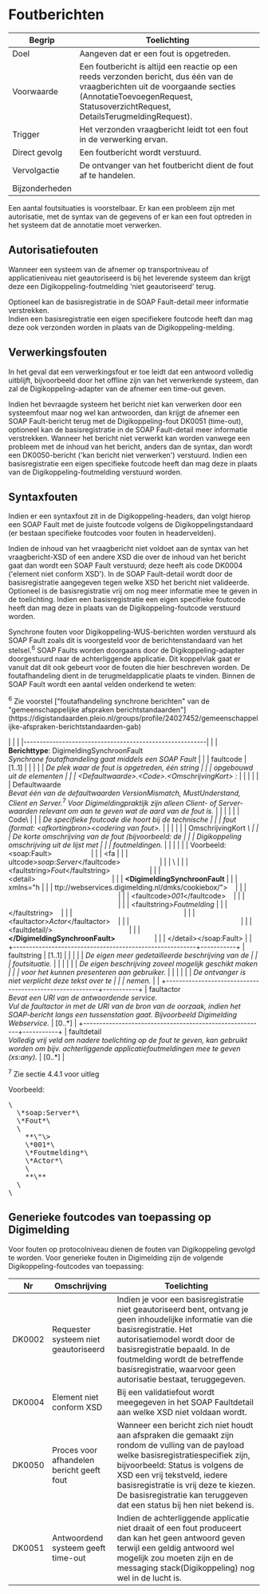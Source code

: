 
# Foutberichten

| Begrip            | Toelichting                                             |
|-------------------|---------------------------------------------------------|
|  Doel             | Aangeven dat er een fout is opgetreden.                 |
|  Voorwaarde       | Een foutbericht is altijd een reactie op een reeds verzonden bericht, dus één van de vraagberichten uit de voorgaande secties (AnnotatieToevoegenRequest, StatusoverzichtRequest, DetailsTerugmeldingRequest). |
|  Trigger          | Het verzonden vraagbericht leidt tot een fout in de verwerking ervan. |
|  Direct gevolg    | Een foutbericht wordt verstuurd. |
|  Vervolgactie     | De ontvanger van het foutbericht dient de fout af te handelen. |
|  Bijzonderheden   |                                  |

Een aantal foutsituaties is voorstelbaar. Er kan een probleem zijn met
autorisatie, met de syntax van de gegevens of er kan een fout optreden
in het systeem dat de annotatie moet verwerken.

## Autorisatiefouten

Wanneer een systeem van de afnemer op transportniveau of
applicatieniveau niet geautoriseerd is bij het leverende systeem dan
krijgt deze een Digikoppeling-foutmelding 'niet geautoriseerd' terug.

Optioneel kan de basisregistratie in de SOAP Fault-detail meer
informatie verstrekken.\
Indien een basisregistratie een eigen specifiekere foutcode heeft dan
mag deze ook verzonden worden in plaats van de Digikoppeling-melding.

## Verwerkingsfouten

In het geval dat een verwerkingsfout er toe leidt dat een antwoord
volledig uitblijft, bijvoorbeeld door het offline zijn van het
verwerkende systeem, dan zal de Digikoppeling-adapter van de afnemer een
time-out geven.

Indien het bevraagde systeem het bericht niet kan verwerken door een
systeemfout maar nog wel kan antwoorden, dan krijgt de afnemer een SOAP
Fault-bericht terug met de Digikoppeling-fout DK0051 (time-out),
optioneel kan de basisregistratie in de SOAP Fault-detail meer
informatie verstrekken. Wanneer het bericht niet verwerkt kan worden
vanwege een probleem met de inhoud van het bericht, anders dan de
syntax, dan wordt een DK0050-bericht ('kan bericht niet verwerken')
verstuurd. Indien een basisregistratie een eigen specifieke foutcode
heeft dan mag deze in plaats van de Digikoppeling-foutmelding verstuurd
worden.

## Syntaxfouten

Indien er een syntaxfout zit in de Digikoppeling-headers, dan volgt
hierop een SOAP Fault met de juiste foutcode volgens de
Digikoppelingstandaard (er bestaan specifieke foutcodes voor fouten in
headervelden).

Indien de inhoud van het vraagbericht niet voldoet aan de syntax van het
vraagbericht-XSD of een andere XSD die over de inhoud van het bericht
gaat dan wordt een SOAP Fault verstuurd; deze heeft als code DK0004
('element niet conform XSD'). In de SOAP Fault-detail wordt door de
basisregistratie aangegeven tegen welke XSD het bericht niet valideerde.
Optioneel is de basisregistratie vrij om nog meer informatie mee te
geven in de toelichting. Indien een basisregistratie een eigen
specifieke foutcode heeft dan mag deze in plaats van de
Digikoppeling-foutcode verstuurd worden.

Synchrone fouten voor Digikoppeling-WUS-berichten worden verstuurd als
SOAP Fault zoals dit is voorgesteld voor de berichtenstandaard van het
stelsel.<sup>6</sup> SOAP Faults worden doorgaans door de Digikoppeling-adapter
doorgestuurd naar de achterliggende applicatie. Dit koppelvlak gaat er
vanuit dat dit ook gebeurt voor de fouten die hier beschreven worden. De
foutafhandeling dient in de terugmeldapplicatie plaats te vinden. Binnen
de SOAP Fault wordt een aantal velden onderkend te weten:

<p class="note">
<sup>6</sup> Zie voorstel ["foutafhandeling synchrone berichten" van de "gemeenschappelijke afspraken berichtstandaarden"](https://digistandaarden.pleio.nl/groups/profile/24027452/gemeenschappelijke-afspraken-berichtstandaarden-gab)
</p>

|  |  |
|---------------------------------------------------------|           |
| **Berichttype**: DigimeldingSynchroonFault<br>*Synchrone foutafhandeling gaat middels een SOAP Fault* |           |
| faultcode                                               | \[1..1\]  |
|                                                         |           |
| *De plek waar de fout is opgetreden, één string         |           |
| opgebouwd uit de elementen                              |           |
| \<Defaultwaarde\>.\<Code\>.\<OmschrijvingKort\> :*      |           |
|                                                         |           |
| Defaultwaarde<br>*Bevat één van de defaultwaarden VersionMismatch, MustUnderstand, Client en Server.*<sup>7</sup> *Voor Digimeldingpraktijk zijn alleen Client- of Server-waarden relevant om aan te geven wat de aard van de fout is.* |           |
|                                                         |           |
| Code\                                                   |           |
| *De specifieke foutcode die hoort bij de technische     |           |
| fout (format: \<afkortingbron\>\<codering van fout\>.*  |           |
|                                                         |           |
| OmschrijvingKort *\                                     |           |
| De korte omschrijving van de fout (bijvoorbeeld: de     |           |
| Digikoppeling omschrijving uit de lijst met             |           |
| foutmeldingen.*                                         |           |
|                                                         |           |
| Voorbeeld:\<soap:Fault\>                                |           |
| \<fa                                                    |           |
| ultcode\>*soap:Server*\</faultcode\>                    |           |
| \                                                       |           |
| <faultstring\>*Fout*\</faultstring\>                    |           |
| \<detail\>                                              |           |
| **\<DigimeldingSynchroonFault**                         |           |
| xmlns=\"h                                               |           |
| ttp://webservices.digimelding.nl/dmks/cookiebox/\"\>    |           |
|                                                         |           |
| \<faultcode\>*001*\</faultcode\>                        |           |
|                                                         |           |
| \<faultstring\>*Foutmelding*                            |           |
| \</faultstring\>                                        |           |
|                                                         |           |
| \<faultactor\>*Actor*\</faultactor\>                    |           |
|                                                         |           |
| \<faultdetail/\>                                        |           |
| **\</DigimeldingSynchroonFault\>**                      |           |
| \</detail\>\</soap:Fault\>                              |           |
+---------------------------------------------------------+-----------+
| faultstring                                             | \[1..1\]  |
|                                                         |           |
| *De eigen meer gedetailleerde beschrijving van de       |           |
| foutsituatie.*                                          |           |
|                                                         |           |
| *De eigen beschrijving zoveel mogelijk geschikt maken   |           |
| voor het kunnen presenteren aan gebruiker.*             |           |
|                                                         |           |
| *De ontvanger is niet verplicht deze tekst over te      |           |
| nemen.*                                                 |           |
+---------------------------------------------------------+-----------+
| faultactor<br>*Bevat een URI van de antwoordende service.*<br>*Vul de faultactor in met de URI van de bron van de oorzaak, indien het SOAP-bericht langs een tussenstation gaat. Bijvoorbeeld Digimelding Webservice.*  | \[0..\*\] |
+---------------------------------------------------------+-----------+
| faultdetail<br>*Volledig vrij veld om nadere toelichting op de fout te geven, kan gebruikt worden om bijv. achterliggende applicatiefoutmeldingen mee te geven (xs:any).* | \[0..\*\] |

<p class="note">
<sup>7</sup> Zie <http://www.w3.org/TR/2000/NOTE-SOAP-20000508> sectie 4.4.1 voor uitleg
</p>

Voorbeeld:

<aside class="example" title="Foutcode"><pre>
\<soap:Fault\>
  \<faultcode\>*soap:Server*\</faultcode\>
  \<faultstring\>*Fout*\</faultstring\>
  \<detail\>
    **<DigimeldingSynchroonFault** xmlns=\"\<http://webservices.digimelding.nl/dmks/cookiebox/\>\"\>
    \<faultcode\>*001*\</faultcode\>
    \<faultstring\>*Foutmelding*\</faultstring\>
    \<faultactor\>*Actor*\</faultactor\>
    \<faultdetail/\>
    **\</DigimeldingSynchroonFault\>**
  \</detail\>
\</soap:Fault\>
</pre></aside>

Generieke foutcodes van toepassing op Digimelding
-------------------------------------------------

Voor fouten op protocolniveau dienen de fouten van Digikoppeling gevolgd
te worden. Voor generieke fouten in Digimelding zijn de volgende
Digikoppeling-foutcodes van toepassing:

| **Nr** |  **Omschrijving**                           |   **Toelichting**       |
|--------|---------------------------------------------|-------------------------|
|  DK0002 |  Requester systeem niet geautoriseerd      | Indien je voor een basisregistratie niet geautoriseerd bent, ontvang je geen inhoudelijke informatie van die basisregistratie. Het autorisatiemodel wordt door de basisregistratie bepaald. In de foutmelding wordt de betreffende basisregistratie, waarvoor geen autorisatie bestaat, teruggegeven. |
|  DK0004 |  Element niet conform XSD                  | Bij een validatiefout wordt meegegeven in het SOAP Faultdetail aan welke XSD niet voldaan wordt. |
|  DK0050 |  Proces voor afhandelen bericht geeft fout | Wanneer een bericht zich niet houdt aan afspraken die gemaakt zijn rondom de vulling van de payload welke basisregistratiespecifiek zijn, bijvoorbeeld: Status is volgens de XSD een vrij tekstveld, iedere basisregistratie is vrij deze te kiezen. De basisregistratie kan teruggeven dat een status bij hen niet bekend is. |
|  DK0051 |  Antwoordend systeem geeft time-out        | Indien de achterliggende applicatie niet draait of een fout produceert dan kan het geen antwoord geven terwijl een geldig antwoord wel mogelijk zou moeten zijn en de messaging stack(Digikoppeling) nog wel in de lucht is. |
